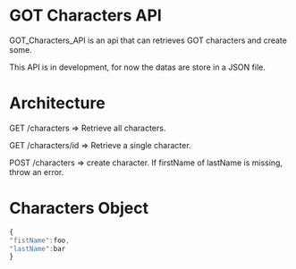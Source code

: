 # GOT Characters API

GOT_Characters_API is an api that can retrieves GOT characters and create some.

This API is in development, for now the datas are store in a JSON file.

# Architecture
GET /characters   => Retrieve all characters.

GET /characters/id => Retrieve a single character.

POST /characters => create character. If firstName of lastName is missing, throw an error.

# Characters Object

```Javascript
{
"fistName":foo,
"lastName":bar
}
